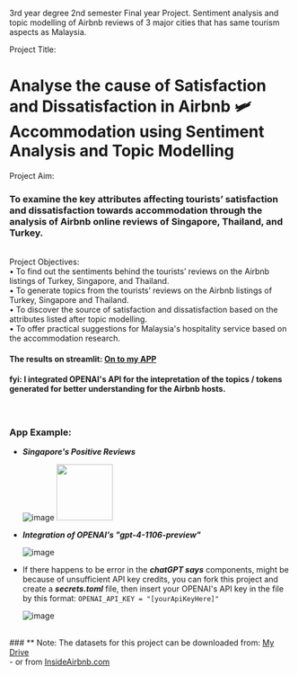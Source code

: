 3rd year degree 2nd semester Final year Project. Sentiment analysis and topic modelling of Airbnb reviews of 3 major cities that has same tourism aspects as Malaysia.

Project Title: 
# Analyse the cause of Satisfaction and Dissatisfaction in Airbnb 🛩️ Accommodation using Sentiment Analysis and Topic Modelling

Project Aim:
### To examine the key attributes affecting tourists’ satisfaction and dissatisfaction towards accommodation through the analysis of Airbnb online reviews of Singapore, Thailand, and Turkey.

</br>
Project Objectives: </br>
•	To find out the sentiments behind the tourists’ reviews on the Airbnb listings of Turkey, Singapore, and Thailand. </br>
•	To generate topics from the tourists’ reviews on the Airbnb listings of Turkey, Singapore and Thailand. </br>
•	To discover the source of satisfaction and dissatisfaction based on the attributes listed after topic modelling. </br>
•	To offer practical suggestions for Malaysia's hospitality service based on the accommodation research. </br>

#### The results on streamlit: <a href="https://airbnb-sentianalysis-topicmodel.streamlit.app/">On to my APP</a>
#### fyi:  I integrated OPENAI's API for the intepretation of the topics / tokens generated for better understanding for the Airbnb hosts.
</br>

### App Example:
* ***Singapore's Positive Reviews***
  
  ![image](https://github.com/geadkee/SentimentAnalysis-TopicModelling/assets/87471855/4f37a053-468e-4797-8339-fef398af7c84)
  <img src='[figure/rstudio.png](https://github.com/geadkee/SentimentAnalysis-TopicModelling/assets/87471855/4f37a053-468e-4797-8339-fef398af7c84)' width='100px'>
  
* ***Integration of OPENAI's "gpt-4-1106-preview"***
  
  ![image](https://github.com/geadkee/SentimentAnalysis-TopicModelling/assets/87471855/b283c303-a0cc-46d6-b99f-c90a254e104c)
  
* If there happens to be error in the ***chatGPT says*** components, might be because of unsufficient API key credits, you can fork this project and create a ***secrets.toml*** file, then insert your OPENAI's API key in the file by this format: `OPENAI_API_KEY = "[yourApiKeyHere]"`
  
  ![image](https://github.com/geadkee/SentimentAnalysis-TopicModelling/assets/87471855/665a1084-c0bd-4071-852b-ada6f1d75566)


</br>
### ** Note: The datasets for this project can be downloaded from: <a href="https://drive.google.com/file/d/1vkw1Um8A60LnWpeYtzJCZ5HJ13cCoYNM/view?usp=drive_link">My Drive</a></br>
          - or from <a href="http://insideairbnb.com/get-the-data/">InsideAirbnb.com</a>

